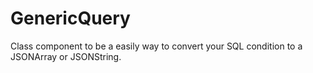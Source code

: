 # GenericQuery

Class component to be a easily way to convert your SQL condition to a JSONArray or JSONString.
